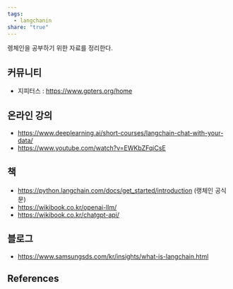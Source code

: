 ```yaml
---
tags:
  - langchanin
share: "true"
---
```



렝체인을 공부하기 위한 자료를 정리한다.

## 커뮤니티
- 지피터스 : https://www.gpters.org/home

## 온라인 강의
- https://www.deeplearning.ai/short-courses/langchain-chat-with-your-data/
- https://www.youtube.com/watch?v=EWKbZFqiCsE

## 책
- https://python.langchain.com/docs/get_started/introduction (랭체인 공식문)
- https://wikibook.co.kr/openai-llm/
- https://wikibook.co.kr/chatgpt-api/

## 블로그
- https://www.samsungsds.com/kr/insights/what-is-langchain.html

## References
